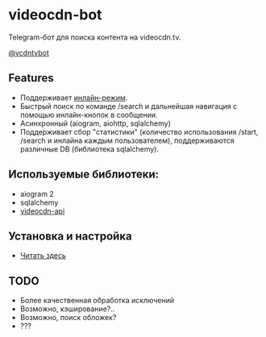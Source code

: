 # videocdn-bot
Telegram-бот для поиска контента на videocdn.tv.

[@vcdntvbot](https://t.me/vcdntvbot)

## Features
- Поддерживает [инлайн-режим](https://core.telegram.org/bots/inline).
- Быстрый поиск по команде /search и дальнейшая навигация с помощью инлайн-кнопок в сообщении.
- Асинхронный (aiogram, aiohttp, sqlalchemy)
- Поддерживает сбор "статистики" (количество использования /start, /search и инлайна каждым пользователем), поддерживаются различные DB (библиотека sqlalchemy).

## Используемые библиотеки:
- aiogram 2
- sqlalchemy
- [videocdn-api](https://github.com/notssh/videocdn-api/)

## Установка и настройка
- [Читать здесь](https://github.com/notssh/videocdn-bot/blob/main/docs/install.md)

## TODO
- Более качественная обработка исключений
- Возможно, кэширование?..
- Возможно, поиск обложек?
- ???
